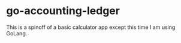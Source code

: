 # go-accounting-ledger
This is a spinoff of a basic calculator app except this time I am using GoLang.
